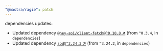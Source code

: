 ```yaml
---
"@mastra/ragie": patch
---
```

dependencies updates:
  - Updated dependency [`@hey-api/client-fetch@^0.10.0` ↗︎](https://www.npmjs.com/package/@hey-api/client-fetch/v/0.10.0) (from `^0.3.4`, in `dependencies`)
  - Updated dependency [`zod@^3.24.3` ↗︎](https://www.npmjs.com/package/zod/v/3.24.3) (from `^3.24.2`, in `dependencies`)
